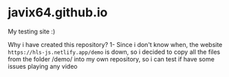 # javix64.github.io
My testing site :)

Why i have created this repository?
1- Since i don't know when, the website `https://hls-js.netlify.app/demo` is down, so i decided to copy all the files from the folder /demo/ into my own repository, so i can test if have some issues playing any video
